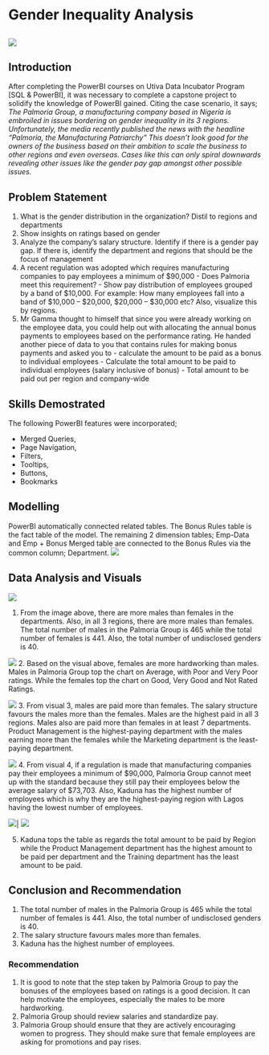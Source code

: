 # Gender Inequality Analysis

![](https://github.com/OgundijiTomisin/Palmoria-Group/blob/main/Intro%20Page.jpg)
---

## Introduction
After completing the PowerBI courses on Utiva Data Incubator Program [SQL & PowerBI], it was necessary to complete a capstone project to solidify the knowledge of PowerBI gained. 
Citing the case scenario, it says; _The Palmoria Group, a manufacturing company based in Nigeria is embroiled in issues bordering on gender inequality in its 3 regions. Unfortunately, the media recently published the news with the headline “Palmoria, the Manufacturing Patriarchy” This doesn’t look good for the owners of the business based on their ambition to scale the business to other regions and even overseas. Cases like this can only spiral downwards revealing other issues like the gender pay gap amongst other possible issues._

## Problem Statement

1. What is the gender distribution in the organization? Distil to regions and departments
2. Show insights on ratings based on gender
3. Analyze the company’s salary structure. Identify if there is a gender pay gap. If there is, identify the department and regions that should be the focus of management
4. A recent regulation was adopted which requires manufacturing companies to pay employees a minimum of $90,000 - Does Palmoria meet this requirement? - Show pay        distribution of employees grouped by a band of $10,000. For example: How many employees fall into a band of $10,000 – $20,000, $20,000 – $30,000 etc? Also, visualize this by regions.
5. Mr Gamma thought to himself that since you were already working on the employee data, you could help out with allocating the annual bonus payments to employees based on the performance rating. He handed another piece of data to you that contains rules for making bonus payments and asked you to - calculate the amount to be paid as a bonus to individual employees - Calculate the total amount to be paid to individual employees (salary inclusive of bonus) - Total amount to be paid out per region and company-wide

## Skills Demostrated
The following PowerBI features were incorporated; 
- Merged Queries,
- Page Navigation, 
- Filters, 
- Tooltips, 
- Buttons, 
- Bookmarks

## Modelling

PowerBI automatically connected related tables. The Bonus Rules table is the fact table of the model. The remaining 2 dimension tables; Emp-Data and Emp + Bonus Merged table are connected to the Bonus Rules via the common column; Department.
![](https://github.com/OgundijiTomisin/Palmoria-Group/blob/main/Screenshot%20(510).png)

## Data Analysis and Visuals
![](https://github.com/OgundijiTomisin/Palmoria-Group/blob/main/UTIVA%20PowerBI%20Project%20improved1_page-0001.jpg)
1.	From the image above, there are more males than females in the departments. Also, in all 3 regions, there are more males than females. The total number of males in the Palmoria Group is 465 while the total number of females is 441. Also, the total number of undisclosed genders is 40.

![](https://github.com/OgundijiTomisin/Palmoria-Group/blob/main/UTIVA%20PowerBI%20Project%20improved2_page-0001.jpg)
2.	Based on the visual above, females are more hardworking than males. Males in Palmoria Group top the chart on Average, with Poor and Very Poor ratings. While the females top the chart on Good, Very Good and Not Rated Ratings.

![](https://github.com/OgundijiTomisin/Palmoria-Group/blob/main/UTIVA%20PowerBI%20Project%20improved3_page-0001.jpg)
3.	From visual 3, males are paid more than females. The salary structure favours the males more than the females.  Males are the highest paid in all 3 regions. Males also are paid more than females in at least 7 departments. Product Management is the highest-paying department with the males earning more than the females while the Marketing department is the least-paying department. 

![](https://github.com/OgundijiTomisin/Palmoria-Group/blob/main/UTIVA%20PowerBI%20Project%20improved4_page-0001.jpg)
4.	From visual 4, if a regulation is made that manufacturing companies pay their employees a minimum of $90,000, Palmoria Group cannot meet up with the standard because they still pay their employees below the average salary of $73,703. Also, Kaduna has the highest number of employees which is why they are the highest-paying region with Lagos having the lowest number of employees.

![](https://github.com/OgundijiTomisin/Palmoria-Group/blob/main/UTIVA%20PowerBI%20Project%20improved5_page-0005.jpg)| ![](https://github.com/OgundijiTomisin/Palmoria-Group/blob/main/Screenshot%20(514).png)

5.	Kaduna tops the table as regards the total amount to be paid by Region while the Product Management department has the highest amount to be paid per department and the Training department has the least amount to be paid. 

## Conclusion and Recommendation

1.	The total number of males in the Palmoria Group is 465 while the total number of females is 441. Also, the total number of undisclosed genders is 40.
2.	The salary structure favours males more than females.  
3.	Kaduna has the highest number of employees.

### Recommendation

1.	It is good to note that the step taken by Palmoria Group to pay the bonuses of the employees based on ratings is a good decision. It can help motivate the employees, especially the males to be more hardworking.
2.	Palmoria Group should review salaries and standardize pay.
3.	Palmoria Group should ensure that they are actively encouraging women to progress. They should make sure that female employees are asking for promotions and pay rises.


